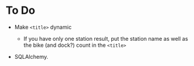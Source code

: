 # To Do

- Make `<title>` dynamic
  - If you have only one station result, put the station name as well as the bike (and dock?) count in the `<title>`

- SQLAlchemy.
